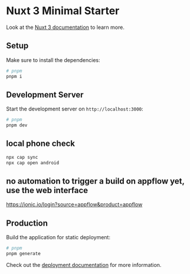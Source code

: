 # Nuxt 3 Minimal Starter

Look at the [Nuxt 3 documentation](https://nuxt.com/docs/getting-started/introduction) to learn more.

## Setup

Make sure to install the dependencies:

```bash
# pnpm
pnpm i
```

## Development Server

Start the development server on `http://localhost:3000`:

```bash
# pnpm
pnpm dev
```

## local phone check

```bash
npx cap sync
npx cap open android
```

## no automation to trigger a build on appflow yet, use the web interface

https://ionic.io/login?source=appflow&product=appflow

## Production

Build the application for static deployment:

```bash
# pnpm
pnpm generate
```


Check out the [deployment documentation](https://nuxt.com/docs/getting-started/deployment) for more information.

